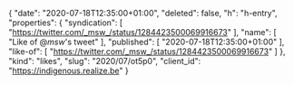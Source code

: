 {
  "date": "2020-07-18T12:35:00+01:00",
  "deleted": false,
  "h": "h-entry",
  "properties": {
    "syndication": [
      "https://twitter.com/_msw_/status/1284423500069916673"
    ],
    "name": [
      "Like of @_msw_'s tweet"
    ],
    "published": [
      "2020-07-18T12:35:00+01:00"
    ],
    "like-of": [
      "https://twitter.com/_msw_/status/1284423500069916673"
    ]
  },
  "kind": "likes",
  "slug": "2020/07/ot5p0",
  "client_id": "https://indigenous.realize.be"
}
